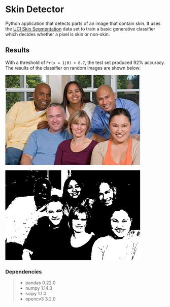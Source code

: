 # Skin Detector
Python application that detects parts of an image that contain skin. It uses the [UCI Skin Segmentation](https://archive.ics.uci.edu/ml/datasets/skin+segmentation) data set to train a basic generative classifier which decides whether a pixel is skin or non-skin.

## Results
With a threshold of `Pr(x = 1|θ) > 0.7`, the test set produced 92% accuracy. The results of the classifier on random images are shown below:

![test](https://raw.githubusercontent.com/jimiolaniyan/SkinDetector/master/images/original/test.jpeg)

![mask](https://raw.githubusercontent.com/jimiolaniyan/SkinDetector/master/images/mask/mask.jpg)

### Dependencies

> * pandas      0.22.0
> * numpy       1.14.3
> * scipy       1.1.0
> * opencv3     3.2.0
